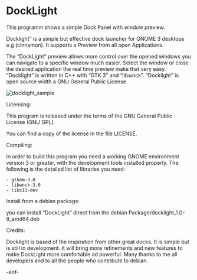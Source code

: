 # DockLight
This programm shows a simple Dock Panel with window preview.

Docklight” is a simple but effective dock launcher for GNOME 3 desktops e.g (cinnamon).
It supports a Preview from all open Applications.

The “DockLight” preview allows more control over the opened windows you can navigate to a specific window much easier.
Select the window or close the desired application the real time preview make that very easy.
“Docklight” is written in C++ with “GTK 3” and “libwnck”. “Docklight” is open source width a GNU General Public License.


![docklight_sample](https://cloud.githubusercontent.com/assets/9448387/19643317/e3d066ea-9a13-11e6-8971-96cf38752c97.jpg)


 Licensing:

  This program is released under the terms of the GNU General Public
  License (GNU GPL).

  You can find a copy of the license in the file LICENSE.
  
 Compiling:
  
  In order to build this program you need a working GNOME environment
  version 3 or greater, with the development tools installed properly.
  The following is the detailed list of libraries you need:
  
	- gtkmm-3.0
	- libwnck-3.0	
	- libx11-dev
   
 Install from a debian package:
 
  you can install “DockLight” direct from the debian Package/docklight_1.0-8_amd64.deb
 
 Credits:

  Docklight is based of the inspiration from other great docks. It is simple but is still in   development. 
  It will  bring more refinements and  new features to make DockLight more comfortable ad powerful.
  Many thanks to the all developers and to all the people who contribute to debian.

  -eof-




